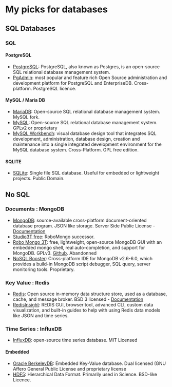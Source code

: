 # My picks for databases

## SQL Databases

### SQL ###
#### PostgreSQL ####
- [PostgreSQL](https://www.postgresql.org/): PostgreSQL, also known as Postgres, is an open-source SQL relational database management system.
- [PgAdmin](https://www.pgadmin.org/): most popular and feature rich Open Source administration and development platform for PostgreSQL and EnterpriseDB. Cross-platform. PostgreSQL licence.

#### MySQL / Maria DB ####
- [MariaDB](https://mariadb.org/): Open-source SQL relational database management system. MySQL fork.
- [MySQL](https://www.mysql.com/): Open-source SQL relational database management system. GPLv2 or proprietary
- [MySQL Workbench](https://www.mysql.com/products/workbench/): visual database design tool that integrates SQL development, administration, database design, creation and maintenance into a single integrated development environment for the MySQL database system. Cross-Platform. GPL free edition.

#### SQLITE ####
- [SQLite](https://www.sqlite.org/index.html): Single file SQL database. Useful for embedded or lightweight projects. Public Domain.

## No SQL ##

### Documents : MongoDB ###
- [MongoDB](https://www.mongodb.com/): source-available cross-platform document-oriented database program. JSON like storage. Server Side Public License - [Documentation](https://www.mongodb.com/docs/)
- [Studio3T free](https://studio3t.com/free): RoboMongo successor.
- [Robo Mongo 3T](https://robomongo.org/): free, lightweight, open-source MongoDB GUI with an embedded mongo shell, real auto-completion, and support for MongoDB. GPLv3. [Github](https://github.com/Studio3T/robomongo). Abandonned
- [NoSQL Booster](https://nosqlbooster.com/): Cross-platform IDE for MongoDB v2.6-6.0, which provides a build-in MongoDB script debugger, SQL query, server monitoring tools. Proprietary.

### Key Value : Redis ###
- [Redis](https://redis.io/): Open source in-memory data structure store, used as a database, cache, and message broker. BSD 3 licensed - [Documentation](https://redis.io/docs/)
- [RedisInsight](https://redis.com/redis-enterprise/redis-insight/#insight-form): REDIS GUI, browser tool, advanced CLI, custom data visualization, and built-in guides to help with using Redis data models like JSON and time series.

### Time Series : InfluxDB ###
- [InfluxDB](https://www.influxdata.com/): open-source time series database. MIT Licensed

#### Embedded ####
- [Oracle BerkeleyDB](https://www.oracle.com/fr/database/technologies/related/berkeleydb.html): Embedded Key-Value database. Dual licensed (GNU Affero General Public License and proprietary license
- [HDF5](https://www.hdfgroup.org/solutions/hdf5/): Hierarchical Data Format. Primarily used in Science. BSD-like Licence.
